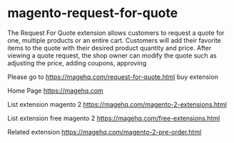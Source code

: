 # magento-request-for-quote
The Request For Quote extension allows customers to request a quote for one, multiple products or an entire cart. Customers will add their favorite items to the quote with their desired product quantity and price. After viewing a quote request, the shop owner can modify the quote such as adjusting the price, adding coupons, approving

Please go to https://magehq.com/request-for-quote.html buy extension

Home Page https://magehq.com

List extension magento 2 https://magehq.com/magento-2-extensions.html

List extension free magento 2 https://magehq.com/free-extensions.html

Related extension https://magehq.com/magento-2-pre-order.html
